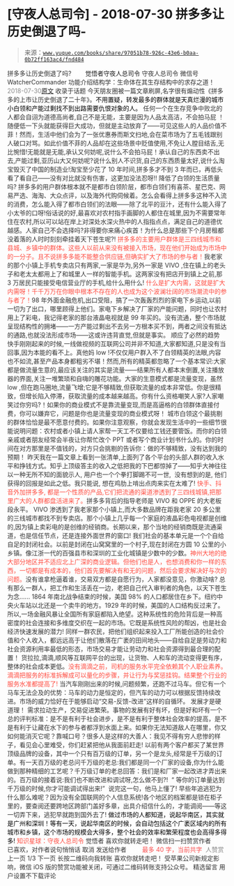 # [守夜人总司令] - 2018-07-30 拼多多让历史倒退了吗-

> 来源：[`www.yuque.com/books/share/97051b78-926c-43e6-b0aa-0b72ff163ac4/fnd484`](https://www.yuque.com/books/share/97051b78-926c-43e6-b0aa-0b72ff163ac4/fnd484)

<ne-p id="520f42f3293818f927861ebbd5b15da4_p_0" data-lake-id="520f42f3293818f927861ebbd5b15da4_p_0"><ne-text id="ud5082712" style="color: rgb(51, 51, 51);">拼多多让历史倒退了吗?</ne-text></ne-p> <ne-p id="dfe4f5e6f10d5c7d8315e2df776adcf2" data-lake-id="dfe4f5e6f10d5c7d8315e2df776adcf2"><ne-text id="uddf18c00" ne-fontsize="12" style="color: rgb(255, 255, 255);">原创</ne-text><ne-text id="u0a403b01" ne-fontsize="14">觉悟者</ne-text><ne-text id="u29984412" ne-fontsize="14">守夜人总司令</ne-text></ne-p> <ne-p id="c43d0e27c816f3941bb416cbb52281fa" data-lake-id="c43d0e27c816f3941bb416cbb52281fa"><ne-text id="u6061ad16" ne-fontsize="14" ne-bold="true" style="color: rgb(51, 51, 51);">守夜人总司令</ne-text></ne-p> <ne-p id="6ef4df2eeb128204afc80e3e695ad563" data-lake-id="6ef4df2eeb128204afc80e3e695ad563"><ne-text id="uccdc8c62" ne-fontsize="14" style="color: rgb(51, 51, 51);">微信号</ne-text><ne-text id="ue0f81ce9" ne-fontsize="14" style="color: rgb(51, 51, 51);">WatcherCommander</ne-text></ne-p> <ne-p id="8b923db42999d3ac39af986b826ff47a" data-lake-id="8b923db42999d3ac39af986b826ff47a"><ne-text id="u910fae9f" ne-fontsize="14" style="color: rgb(51, 51, 51);">功能介绍</ne-text><ne-text id="u0de2c17d" ne-fontsize="14" style="color: rgb(51, 51, 51);">结构学：生命体在其生存结构中的求存之道！</ne-text></ne-p> <ne-p id="d5ad5911125a122cb9925104727e6568" data-lake-id="d5ad5911125a122cb9925104727e6568"><ne-text id="ue976effd" style="color: rgb(140, 140, 140);">2018-07-30</ne-text>[<ne-text id="ue1770d03" ne-fontsize="14">原文</ne-text>](https://mp.weixin.qq.com/s?__biz=MzAxNDk1NjI2Mw==&mid=2247483818&idx=1&sn=9302771962435e5c404a6dc0f4b71678&chksm=9b8a2222acfdab34d1f8854fa52f84bc51f49b716921a2da347f6a348ed29697027b59114f7a&scene=27#wechat_redirect&cpage=514)</ne-p> <ne-p id="f7532a0c4dc2a5ce3fbedf7d82e9aff6" data-lake-id="f7532a0c4dc2a5ce3fbedf7d82e9aff6"><ne-text id="ucf03e62b" style="color: rgb(51, 51, 51);">收录于话题</ne-text></ne-p> <ne-p id="c5f0f617398ca146e8f4db8df09beeed" data-lake-id="c5f0f617398ca146e8f4db8df09beeed"><ne-text id="ud96a2924" style="color: rgb(51, 51, 51);">今天朋友圈被一篇文章刷屏,名字很有煽动性《拼多多的上市让历史倒退了二十年》。</ne-text><ne-text id="ue109a635" style="color: rgb(0, 0, 0);">不用置疑，转发最多的群体就是天真烂漫的城市小白领和产能过剩找不到出路需要仇恨对象的人。</ne-text></ne-p> <ne-p id="cfae5792c499fb8b2cda169db830c225" data-lake-id="cfae5792c499fb8b2cda169db830c225"><ne-text id="ucb076d2c" style="color: rgb(51, 51, 51);">任何一个在生存竞争中败北的人都会自诩为道德高尚者,自己不是无能，主要是因为人品太高洁，不会拍马屁 ！随便低一下头就能获得巨大成功，但就是主动放弃了——可见这些人的人品价值不菲！然而，生活中他们会为了一张优惠券而斯文扫地,会在菜市场为了五毛钱跟别人破口对骂。如此价值不菲的人品却在这些场景中贬值使用,不免让人膛目结舌,无比惋惜!无能就是无能,承认又何妨呢,说什么不会拍马屁！承认自己的东西卖不出去,产能过剩,亚历山大又何妨呢?说什么别人不识货,自己的东西质量太好,说什么淘宝毁灭了中国的制造业!淘宝至少花了 10 年时间,拼多多才不到 3 年而已，再低头看了看自己——没有对比就没有伤害，这更加没法忍呀!!</ne-text></ne-p> <ne-p id="619c08bb6da802245ca9df461f6a26d0" data-lake-id="619c08bb6da802245ca9df461f6a26d0"><ne-text id="uc7647aec" ne-bold="true" style="color: rgb(51, 51, 51);">降低了白领的生活质量吗?</ne-text></ne-p> <ne-p id="8818e6a2697464ffe7efcdc13c43cf51" data-lake-id="8818e6a2697464ffe7efcdc13c43cf51"><ne-text id="uad9b243b" style="color: rgb(51, 51, 51);">拼多多的用户群体根本就不是都市白领阶层，都市白领们有喜茶、星巴克、网易严选、海淘、大众点评，以及海外代购伺候着。怎么会看得上拼多多这种不入流的消费，怎么能入得了都市白领们的法眼——除了北平的豆汁，还有什么能入得了小太爷的口呀!俗话说的好,最喜欢对农村指手画脚的人都住在城里,因为不需要常年住在农村,所以可以站在岸上对深处水深火热中的人指指点点，满足自己的道德优越感。人家自己不会选择吗?非得要你来痛心疾首！为什么总是那些下个月房租都没着落的人时时刻刻牵挂着天下苍生呢?!</ne-text></ne-p> <ne-p id="da1f679f7c5efb4b4f5db86a2ba22dc8" data-lake-id="da1f679f7c5efb4b4f5db86a2ba22dc8"><ne-text id="uacb04c33" style="color: rgb(255, 76, 65);">拼多多的主要用户群体是三四线城市和县城、乡镇中的群体。这些人以前从来没有被接入市场，现在他们开始成为市场中的一分子。且不说拼多多能不能整合供应链,但确实扩大了市场的参与者！</ne-text><ne-text id="u63004e82" style="color: rgb(51, 51, 51);">我老家的那个小镇上手机专卖店只有两家,一家是华为,另外一家是 VIVO ,住在镇上的老头子和老太太都用上了和城里人一样的智能手机。这两家没有把店开到镇上之前,那 3 万居民只能接受电信营业厅的手机,给什么用什么!</ne-text></ne-p> <ne-p id="4d5f62d93f5f8da10f02ad77198a9ed1" data-lake-id="4d5f62d93f5f8da10f02ad77198a9ed1"><ne-text id="uc1f20885" style="color: rgb(255, 76, 65);">什么是扩大内需，这就是扩大内需呀！千千万万在你眼中根本不存在的人也成为这个波澜壮阔的市场潮流中的参与者了！</ne-text><ne-text id="u2f7e077c" style="color: rgb(51, 51, 51);">98 年外面金融危机,出口受阻，搞了一次轰轰烈烈的家电下乡运动,以前一切为了出口，哪里顾得上他们。家电下乡解决了厂家的产能问题，同时也让农村用上了彩电，我记得老家的那台液晶电视就是 99 年买的。</ne-text><ne-text id="u70c81585" ne-bold="true" style="color: rgb(51, 51, 51);">没有流通，整个市场就呈现结构性的拥堵——一方产能过剩出不去另一方根本买不到，两者之间没有抵达的通路,也就没法形成市场——这或许违背直觉,但就是事实。</ne-text></ne-p> <ne-p id="d648c3c5dbccc9dda1ddc76b5865a2c0" data-lake-id="d648c3c5dbccc9dda1ddc76b5865a2c0"><ne-text id="uf4470a3f" ne-bold="true" style="color: rgb(51, 51, 51);">顺应了必然的趋势</ne-text></ne-p> <ne-p id="aad45a6a6db85f1dd06231964d467de7" data-lake-id="aad45a6a6db85f1dd06231964d467de7"><ne-text id="u08918539" style="color: rgb(51, 51, 51);">快手刚刚起来的时候,一线做视频的互联网公司并非不知道,大家都知道,只是没有当回事,因为本能的看不上。真他妈 low !不仅仅用户群入不了白领精英的法眼,内容也不如流,甚至产品本身都粗劣不堪！然而,所有的精英都忽略了一个基本常识:大家都是做流量生意的,最应该关注的其实是流量——结果所有人都本末倒置,关注播放器的界面,关注一堆繁琐和自嗨的雕花功能。大家的生意模式都是流量变现，虽然 low ,但在跑马圈地,流量飞增;它是不够精致,但获取流量的成本非常低。你是很精致，但增长陷入停滞，获取流量的成本越来越高。你有什么资格嘲笑人家?人家嘲笑过你穷吗?！如果你的商业模式不是靠流量变现,而是高逼格的白领群体直接付费，你可以嫌弃它，问题是你也是流量变现的商业模式呀！</ne-text></ne-p> <ne-p id="0159ddd31d4513901b87e4a81a462610" data-lake-id="0159ddd31d4513901b87e4a81a462610"><ne-text id="uf8c875a4" ne-bold="true" style="color: rgb(51, 51, 51);">城市白领这个最挑剔的群体恰恰是最不愿意付费的</ne-text><ne-text id="u0d335a9f" style="color: rgb(51, 51, 51);">。如果你注意观察，你就会发现生活中的一些细节很能说明问题：</ne-text><ne-text id="u291f8c29" ne-bold="true" style="color: rgb(51, 51, 51);">农村或者小镇上请人家帮一天工不仅要给工钱还要管饭。而你的白领亲戚或者朋友经常会半夜让你帮忙改个 PPT 或者写个商业计划书什么的。你的时间在对方那里是不值钱的，对方只会挑剔的告诉你：做的不够精致，没有达到我的预期！</ne-text></ne-p> <ne-p id="6e6e4efcc2d09b54da3bc86416e8462b" data-lake-id="6e6e4efcc2d09b54da3bc86416e8462b"><ne-text id="u2c8ddaa5" style="color: rgb(51, 51, 51);">昨天我在一篇文章上看到一张清单,上面列了各个平台的头部人群的收入水平和挣钱方式。知乎上顶级答主的收入之低把我的下巴都惊掉了——</ne-text><ne-text id="ua6707206" ne-bold="true" style="color: rgb(51, 51, 51);">知乎大神往往以一种无所不知的面貌示人, 用户也一个个拳打脚踢不可一世,  没有想到的是, 他们获得的回报是如此之低。我只能说, 想在鸡肋上啃出点肉来实在太难了!</ne-text></ne-p> <ne-p id="f395d0c54aadce168b764df8ec7f9e80" data-lake-id="f395d0c54aadce168b764df8ec7f9e80"><ne-text id="u5f347f22" style="color: rgb(255, 76, 65);">快手、抖音外加拼多多, 都是一个性质的产品,它们把流通的渠道渗透到了三四线城镇,把那里广大的人群都盘活进来了。</ne-text><ne-text id="u1e24698b" style="color: rgb(51, 51, 51);">拼多多背后的指导老师是 VIVO 和 OPPE 的大老板段永平。 VIVO 渗透到了我老家那个小镇上,而大多数品牌在距我老家 20 多公里的三线城市都找不到专卖店。那个小镇上几乎每一个家庭的液晶彩色电视都是创维的,因为镇上卖彩电的是创维的经销商。</ne-text><ne-text id="u6171ac64" ne-bold="true" style="color: rgb(51, 51, 51);">长期以来，那个当地的经销商既是流通渠道，也是信任节点，还是连接外面世界的窗口!</ne-text></ne-p> <ne-p id="1a03aed5dcf413b76933cec99146c0e1" data-lake-id="1a03aed5dcf413b76933cec99146c0e1"><ne-text id="uabf3bf37" ne-bold="true" style="color: rgb(51, 51, 51);">我们社会的基本单元是一个个自给自足的封闭社会。以前是封闭在山窝窝里的一个村子,现在封闭在方圆 10 公里的小乡镇。</ne-text><ne-text id="ue85fbe1c" style="color: rgb(51, 51, 51);">像江浙一代的百强县市和深圳的工业化城镇是少数中的少数。</ne-text><ne-text id="ufbd560e4" style="color: rgb(255, 76, 65);">神州大地的绝大部分地区并不适应北上广深的商业逻辑。但他们也是人，也想消费和你一样的东西，一切都是有成本的，他们首先要解决有和无的问题，然后会要求解决好与次的问题。</ne-text><ne-text id="u3aca01c7" style="color: rgb(51, 51, 51);">没有谁拿枪逼着谁，交易双方都是自愿行为，人家都没意见，你激动啥? 总有那么一群人，把工作和生活丢在一边，老把自己代入审判者的角色，以天下苍生为念......</ne-text></ne-p> <ne-p id="375931f082f75c5bf553dd7512b46196" data-lake-id="375931f082f75c5bf553dd7512b46196"><ne-text id="u588c31df" style="color: rgb(51, 51, 51);">1864 年南北战争结束的时候，美国 98% 的人口都居住在乡下。纽约中央火车站以北还是一个卖牛的地方。1929 年的时候，美国的人口结构反过来了。所以,一场金融风暴让全国所有家庭都陷入绝望。</ne-text><ne-text id="u3dca11eb" ne-bold="true" style="color: rgb(51, 51, 51);">这种系统性的危险背后是一种高密度的社会连接和多维度交织在一起的市场。它既是系统性风险的帮凶，也是社会经济快速发展的潜力!</ne-text></ne-p> <ne-p id="de20535771e69ea8781e7cd064373e4c" data-lake-id="de20535771e69ea8781e7cd064373e4c"><ne-text id="u7fffaae6" style="color: rgb(51, 51, 51);">同样一群农民，把他们组织起来投入工厂所能创造的社会价值和个人收入，都远远高于让他们散落在广袤的田间地头——自给自足是劳动力和社会资源利用率最低的形态，市场交易才能让劳动力和社会资源得到最合理的配置！</ne-text></ne-p> <ne-p id="ac4c439abbe074b03b407368ef9fb444" data-lake-id="ac4c439abbe074b03b407368ef9fb444"><ne-text id="u6024a081" ne-bold="true" style="color: rgb(51, 51, 51);">货拉拉,滴滴,顺风等互联网平台的出现，让货物、人和车的流动变得更有序，整体的社会成本更低。</ne-text><ne-text id="u61af0023" style="color: rgb(255, 76, 65);">没有滴滴之前，司机的服务水平完全依赖其个人职业素养。滴滴把服务的标准拆解成可以量化的步骤，并让行为与奖惩挂钩。结果整个行业的服务水准都提高了!</ne-text></ne-p> <ne-p id="334e8f7e2e6aeb7c08243e87e3b3827b" data-lake-id="334e8f7e2e6aeb7c08243e87e3b3827b"><ne-text id="u2a615f82" style="color: rgb(51, 51, 51);">当汽车刚刚出来的时候,问题频繁，还跑不过马车。但它有一个马车无法企及的优势：</ne-text><ne-text id="u8e8a515e" ne-bold="true" style="color: rgb(51, 51, 51);">马车的动力是恒定的，但汽车的动力可以根据反馈持续改进。市场的威力恰好在于能够启动“交易-反馈-改进”这样的自循环。</ne-text></ne-p> <ne-p id="8a85a73405458c386025f271fcbd42b5" data-lake-id="8a85a73405458c386025f271fcbd42b5"><ne-text id="uaf2794b8" ne-bold="true" style="color: rgb(51, 51, 51);">发展才是硬道理！</ne-text></ne-p> <ne-p id="2ab1cad7926ed79309a6b6e571bd8622" data-lake-id="2ab1cad7926ed79309a6b6e571bd8622"><ne-text id="u9aced7fe" ne-bold="true" style="color: rgb(51, 51, 51);">需求拉动生产，交易促进繁荣。事物的发展有好有坏，但是好和坏有一个总的评判标准：是不是有利于社会进步，是不是有利于整体社会效率的提高，是不是有利于让藏在水下的参与者都浮到水面上来。</ne-text><ne-text id="u4f639669" style="color: rgb(51, 51, 51);">如果你无法知道敌人在哪里，你又如何能消灭它呢？靠喊口号？很多人是这样的大善人：我见不得有穷人悲惨的样子，看见会心里难受，你们赶紧把他从我面前赶走!</ne-text></ne-p> <ne-p id="5013b4b2c13d950ea1e250254b61b35e" data-lake-id="5013b4b2c13d950ea1e250254b61b35e"><ne-text id="ud330fc25" style="color: rgb(51, 51, 51);">以前有两个客户都买了某世界顶级品牌的设备，其中一个只有百万级的订单，另一个是龙头,经常是千万级的订单。有一天百万级的老总问千万级的老总:我们都是同一个厂家的设备,你为什么能做到那种精细的工艺呢？千万级订单的老总回答：我们是和厂家一起改进才弄出来的。百万级的接着说:我们也不断改进和调试呀,怎么做不到?!  “</ne-text> <ne-text id="ued1fb3e5" ne-bold="true" style="color: rgb(51, 51, 51);">等你的订单量达到千万级的时候,你才可能调试得出来!”</ne-text><ne-text id="ue45e354f" style="color: rgb(51, 51, 51);">  说完这一句，他马上懂了!</ne-text></ne-p> <ne-p id="b348861de854ac22547798c866c573c4" data-lake-id="b348861de854ac22547798c866c573c4"><ne-text id="u08e756d6" style="color: rgb(51, 51, 51);">早些年追逃犯为什么那么难呢？因为没有全国联网的个人信息系统!各个地区的档案都是锁在柜子里的，要查阅还要跨地区跨部门盖好多章，出具介绍信什么的，才能调阅——等这一切弄下来，逃犯早就跑到国外去了!</ne-text></ne-p> <ne-p id="be19d9b82c7b1b3270cced4a474999d0" data-lake-id="be19d9b82c7b1b3270cced4a474999d0"><ne-text id="u3c1d9084" style="color: rgb(0, 0, 0);">做过市场的人都知道，说起华南区，其实就是广州和深圳！等有一天，说起华南区的时候，会自动包括这个广袤区域内的所有城市和乡镇，这个市场的规模会大得多，整个社会的效率和繁荣程度也会高得多得多!</ne-text></ne-p> <ne-p id="53986f7bd50e30ff8323dde67095c9f6" data-lake-id="53986f7bd50e30ff8323dde67095c9f6" ne-alignment="center"><ne-text id="u395794bd" ne-bold="true" style="color: rgb(255, 76, 65);">知识星球：守夜人总司令</ne-text></ne-p>  <ne-p id="23a97f3e666f3ac108e2fd279381779f" data-lake-id="23a97f3e666f3ac108e2fd279381779f"><ne-card data-card-name="image" data-card-type="inline" id="XnmGI" data-event-boundary="card" style="color: rgb(51, 51, 51);"><ne-p id="8fc34ee57b4cf7bb0f8f0db6d7527361" data-lake-id="8fc34ee57b4cf7bb0f8f0db6d7527361"><ne-text id="u698ce5ac" style="color: rgb(51, 51, 51);">觉悟者</ne-text></ne-p> <ne-p id="a7decf12ee45f5a005ed993eaf319810" data-lake-id="a7decf12ee45f5a005ed993eaf319810"><ne-text id="u8ee45c4a" style="color: rgb(51, 51, 51);">喜欢你就转走吧！</ne-text></ne-p> <ne-p id="1c347d52518188f31fb60a1de7ed73ef" data-lake-id="1c347d52518188f31fb60a1de7ed73ef"><ne-text id="uee88d05b" ne-bold="true" style="color: rgb(51, 51, 51);">微信扫一扫赞赏作者</ne-text><ne-text id="udb941289" ne-bold="true" style="color: rgb(255, 255, 255);">赞赏</ne-text></ne-p> <ne-p id="ddac1721d864bf64c804b7511a567f40" data-lake-id="ddac1721d864bf64c804b7511a567f40"><ne-text id="u0f71d3d5" style="color: rgb(51, 51, 51);">已喜欢，</ne-text><ne-text id="u50ee1bca">对作者说句悄悄话</ne-text></ne-p> <ne-p id="49d8f5bb5cf00050812d8007f18d406d" data-lake-id="49d8f5bb5cf00050812d8007f18d406d"><ne-text id="u502fe7bf" style="color: rgb(51, 51, 51);">取消</ne-text></ne-p> <ne-p id="77bf6465ba89257e1a0c98646b72f6bf" data-lake-id="77bf6465ba89257e1a0c98646b72f6bf"><ne-text id="u6746dfe5" ne-fontsize="14" ne-bold="true" style="color: rgb(51, 51, 51);">发送给作者</ne-text></ne-p> <ne-p id="1f228e7cca921fe87a9d475b2d94c576" data-lake-id="1f228e7cca921fe87a9d475b2d94c576"><ne-text id="ufb771263" ne-bold="true" style="color: rgb(255, 255, 255);">发送</ne-text></ne-p> <ne-p id="10820211ce8b9fd3d22a05fe0cf24900" data-lake-id="10820211ce8b9fd3d22a05fe0cf24900"><ne-text id="u3b385408" ne-fontsize="13" style="color: rgb(250, 81, 81);">最多 40 字，当前共字</ne-text></ne-p> <ne-p id="f99af6a328263009b275b4b8a8fcf59b" data-lake-id="f99af6a328263009b275b4b8a8fcf59b"><ne-text id="ua1716d51" style="color: rgb(136, 136, 136);"> 人赞赏</ne-text></ne-p> <ne-p id="9b952b7b6ff7c44a1728e6a38b261baa" data-lake-id="9b952b7b6ff7c44a1728e6a38b261baa"><ne-text id="u23db5498" style="color: rgb(51, 51, 51);">上一页</ne-text> <ne-text id="u90951941">1</ne-text><ne-text id="u5258217d" style="color: rgb(51, 51, 51);">/3 下一页</ne-text></ne-p> <ne-p id="5193ca6e4048b04b6075690d8d9fc5a2" data-lake-id="5193ca6e4048b04b6075690d8d9fc5a2"><ne-text id="u2fa90dbb" style="color: rgb(51, 51, 51);">长按二维码向我转账</ne-text></ne-p> <ne-p id="e09d755d90b031b64d4cb6f7b79ce006" data-lake-id="e09d755d90b031b64d4cb6f7b79ce006"><ne-text id="u420eb199" style="color: rgb(51, 51, 51);">喜欢你就转走吧！</ne-text></ne-p> <ne-p id="fbc36c7dac1b592323605dfd4bb931af" data-lake-id="fbc36c7dac1b592323605dfd4bb931af"><ne-text id="ucd6ce492" style="color: rgb(51, 51, 51);">受苹果公司新规定影响，微信 iOS 版的赞赏功能被关闭，可通过二维码转账支持公众号。</ne-text></ne-p> <ne-h3 id="2XFiE" data-lake-id="2XFiE"><ne-heading-ext><ne-heading-anchor></ne-heading-anchor><ne-heading-fold></ne-heading-fold></ne-heading-ext><ne-heading-content><ne-text id="u3754c186" ne-fontsize="16" style="color: rgb(51, 51, 51);">精选留言</ne-text></ne-heading-content></ne-h3> <ne-p id="abe0d9d765a6405e869190e66320d3c9" data-lake-id="abe0d9d765a6405e869190e66320d3c9"><ne-text id="ue39b6edc" style="color: rgb(51, 51, 51);">用户设置不下载评论</ne-text></ne-p></ne-card></ne-p>